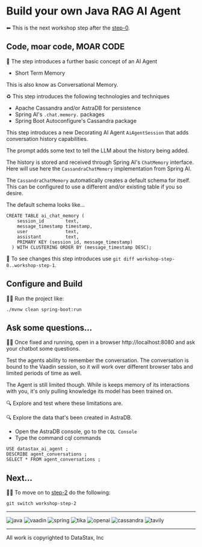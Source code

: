 # Build your own Java RAG AI Agent

 ⬅ This is the next workshop step after the [step-0](../workshop-step-0).

## Code, moar code, MOAR CODE

 🤩 The step introduces a further basic concept of an AI Agent
- Short Term Memory

This is also know as Conversational Memory.

 ♻️ This step introduces the following technologies and techniques
- Apache Cassandra and/or AstraDB for persistence
- Spring AI's `.chat.memory.` packages
- Spring Boot Autoconfigure's Cassandra package


This step introduces a new Decorating AI Agent `AiAgentSession` that adds conversation history capabilities.

The prompt adds some text to tell the LLM about the history being added.

The history is stored and received through Spring AI's `ChatMemory` interface.  Here will use here the `CassandraChatMemory` implementation from Spring AI.

The `CassandraChatMemory` automatically creates a default schema for itself.  This can be configured to use a different and/or existing table if you so desire.

The default schema looks like…
```
CREATE TABLE ai_chat_memory (
    session_id        text,
    message_timestamp timestamp,
    user              text,
    assistant         text,
    PRIMARY KEY (session_id, message_timestamp)
  ) WITH CLUSTERING ORDER BY (message_timestamp DESC);
```

 🔎 To see changes this step introduces use `git diff workshop-step-0..workshop-step-1`.

## Configure and Build


 🏃🏿 Run the project like:
```
./mvnw clean spring-boot:run
```





## Ask some questions…

 👩‍💻 Once fixed and running, open in a browser http://localhost:8080
 and ask your chatbot some questions.

Test the agents ability to remember the conversation.  The conversation is bound to the Vaadin session, so it will work over different browser tabs and limited periods of time as well.

The Agent is still limited though.  While is keeps memory of its interactions with you, it's only pulling knowledge its model has been trained on.

 🔍 Explore and test where these limitations are.

 🔍 Explore the data that's been created in AstraDB.
- Open the AstraDB console, go to the `CQL Console`
- Type the command cql commands
```
USE datastax_ai_agent ;
DESCRIBE agent_conversations ;
SELECT * FROM agent_conversations ;
```


## Next… 

 💪🏽 To move on to [step-2](../workshop-step-2) do the following:
```
git switch workshop-step-2
```



***
![java](./src/assets/java.png) ![vaadin](./src/assets/vaadin.png) ![spring](./src/assets/spring.png) ![tika](./src/assets/tika.jpeg) ![openai](./src/assets/openai.png) ![cassandra](./src/assets/cassandra.png) ![tavily](./src/assets/tavily.jpeg)

*** 
All work is copyrighted to DataStax, Inc
